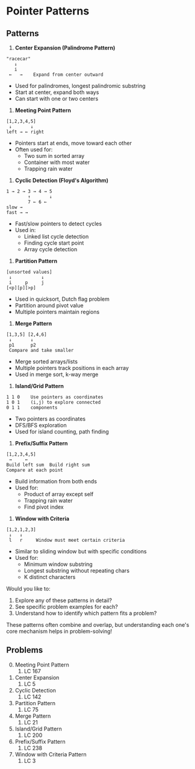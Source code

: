 # Pointer Patterns

## Patterns
1. **Center Expansion (Palindrome Pattern)**
```
"racecar"
   ↓
   i
 ←   →    Expand from center outward
```
- Used for palindromes, longest palindromic substring
- Start at center, expand both ways
- Can start with one or two centers

1. **Meeting Point Pattern**
```
[1,2,3,4,5]
 ↓       ↓
left → ← right   
```
- Pointers start at ends, move toward each other
- Often used for:
  - Two sum in sorted array
  - Container with most water
  - Trapping rain water

1. **Cyclic Detection (Floyd's Algorithm)**
```
1 → 2 → 3 → 4 → 5
        ↑       ↓
        7 ← 6 ←
slow →
fast → →
```
- Fast/slow pointers to detect cycles
- Used in:
  - Linked list cycle detection
  - Finding cycle start point
  - Array cycle detection

1. **Partition Pattern**
```
[unsorted values]
 ↓           ↓
 i     p     j
[<p][p][>p]
```
- Used in quicksort, Dutch flag problem
- Partition around pivot value
- Multiple pointers maintain regions

1. **Merge Pattern**
```
[1,3,5] [2,4,6]
 ↓       ↓
 p1      p2
 Compare and take smaller
```
- Merge sorted arrays/lists
- Multiple pointers track positions in each array
- Used in merge sort, k-way merge

1. **Island/Grid Pattern**
```
1 1 0    Use pointers as coordinates
1 0 1    (i,j) to explore connected
0 1 1    components
```
- Two pointers as coordinates
- DFS/BFS exploration
- Used for island counting, path finding

1. **Prefix/Suffix Pattern**
```
[1,2,3,4,5]
 →     ←
Build left sum  Build right sum
Compare at each point
```
- Build information from both ends
- Used for:
  - Product of array except self
  - Trapping rain water
  - Find pivot index

1. **Window with Criteria**
```
[1,2,1,2,3]
 ↓   ↓
 l   r     Window must meet certain criteria
```
- Similar to sliding window but with specific conditions
- Used for:
  - Minimum window substring
  - Longest substring without repeating chars
  - K distinct characters

Would you like to:
1. Explore any of these patterns in detail?
2. See specific problem examples for each?
3. Understand how to identify which pattern fits a problem?

These patterns often combine and overlap, but understanding each one's core mechanism helps in problem-solving!

## Problems

0. Meeting Point Pattern
   1. LC 167
1. Center Expansion
   1. LC 5
2. Cyclic Detection
   1. LC 142
3. Partition Pattern
   1. LC 75
4. Merge Pattern
   1. LC 21
5. Island/Grid Pattern
   1. LC 200
6. Prefix/Suffix Pattern
   1. LC 238
7. Window with Criteria Pattern
   1. LC 3